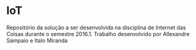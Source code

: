# IoT
Repositório da solução a ser desenvolvida na disciplina de Internet das Coisas durante o semestre 2016.1.
Trabalho desenvolvido por Allexandre Sampaio e Italo Miranda
